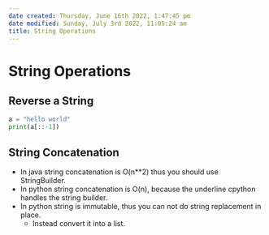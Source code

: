 ```yaml
---
date created: Thursday, June 16th 2022, 1:47:45 pm
date modified: Sunday, July 3rd 2022, 11:05:24 am
title: String Operations
---
```


# String Operations

## Reverse a String

```python
a = "hello world"
print(a[::-1])
```

## String Concatenation

* In java string concatenation is O(n\**2) thus you should use StringBuilder.
* In python string concatenation is O(n), because the underline cpython handles the string builder.
* In python string is immutable, thus you can not do string replacement in place.
	* Instead convert it into a list.
